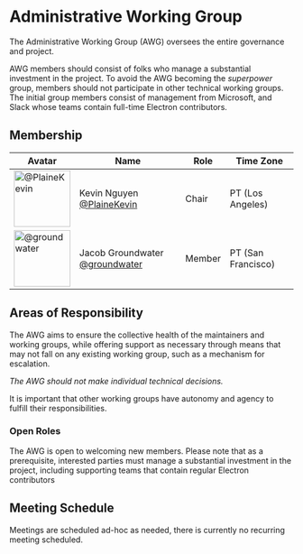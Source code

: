 # Administrative Working Group

The Administrative Working Group (AWG) oversees the entire governance and project.

AWG members should consist of folks who manage a substantial investment in the project.
To avoid the AWG becoming the _superpower_ group,
members should not participate in other technical working groups.
The initial group members consist of management from Microsoft, and Slack whose teams contain full-time Electron contributors.

## Membership

| Avatar | Name | Role | Time Zone |
| -------------------------------------------|----------------------|----------------------------| -------- |
| <img src="https://github.com/PlaineKevin.png" width=100 alt="@PlaineKevin">  | Kevin Nguyen [@PlaineKevin](https://github.com/PlaineKevin) | Chair | PT (Los Angeles) |
| <img src="https://github.com/groundwater.png" width=100 alt="@groundwater">  | Jacob Groundwater [@groundwater](https://github.com/groundwater) | Member | PT (San Francisco) |

## Areas of Responsibility

The AWG aims to ensure the collective health of the maintainers and working groups, while offering support as necessary through means that may not fall on any existing working group, such as a mechanism for escalation.

*The AWG should not make individual technical decisions.*

It is important that other working groups have autonomy and agency to fulfill their responsibilities.

### Open Roles

The AWG is open to welcoming new members. Please note that as a prerequisite, interested parties must manage a substantial investment in the project, including supporting teams that contain regular Electron contributors



## Meeting Schedule

Meetings are scheduled ad-hoc as needed, there is currently no recurring meeting scheduled.
